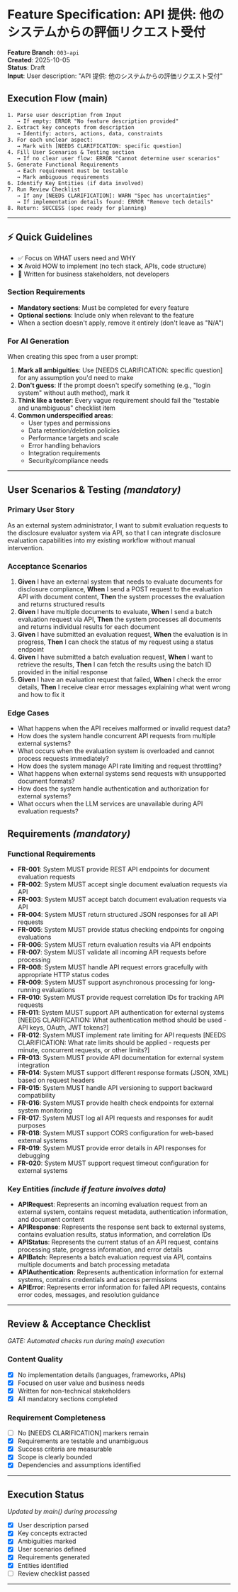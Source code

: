 # Feature Specification: API 提供: 他のシステムからの評価リクエスト受付

**Feature Branch**: `003-api`  
**Created**: 2025-10-05  
**Status**: Draft  
**Input**: User description: "API 提供: 他のシステムからの評価リクエスト受付"

## Execution Flow (main)

```
1. Parse user description from Input
   → If empty: ERROR "No feature description provided"
2. Extract key concepts from description
   → Identify: actors, actions, data, constraints
3. For each unclear aspect:
   → Mark with [NEEDS CLARIFICATION: specific question]
4. Fill User Scenarios & Testing section
   → If no clear user flow: ERROR "Cannot determine user scenarios"
5. Generate Functional Requirements
   → Each requirement must be testable
   → Mark ambiguous requirements
6. Identify Key Entities (if data involved)
7. Run Review Checklist
   → If any [NEEDS CLARIFICATION]: WARN "Spec has uncertainties"
   → If implementation details found: ERROR "Remove tech details"
8. Return: SUCCESS (spec ready for planning)
```

---

## ⚡ Quick Guidelines

- ✅ Focus on WHAT users need and WHY
- ❌ Avoid HOW to implement (no tech stack, APIs, code structure)
- 👥 Written for business stakeholders, not developers

### Section Requirements

- **Mandatory sections**: Must be completed for every feature
- **Optional sections**: Include only when relevant to the feature
- When a section doesn't apply, remove it entirely (don't leave as "N/A")

### For AI Generation

When creating this spec from a user prompt:

1. **Mark all ambiguities**: Use [NEEDS CLARIFICATION: specific question] for any assumption you'd need to make
2. **Don't guess**: If the prompt doesn't specify something (e.g., "login system" without auth method), mark it
3. **Think like a tester**: Every vague requirement should fail the "testable and unambiguous" checklist item
4. **Common underspecified areas**:
   - User types and permissions
   - Data retention/deletion policies
   - Performance targets and scale
   - Error handling behaviors
   - Integration requirements
   - Security/compliance needs

---

## User Scenarios & Testing _(mandatory)_

### Primary User Story

As an external system administrator, I want to submit evaluation requests to the disclosure evaluator system via API, so that I can integrate disclosure evaluation capabilities into my existing workflow without manual intervention.

### Acceptance Scenarios

1. **Given** I have an external system that needs to evaluate documents for disclosure compliance, **When** I send a POST request to the evaluation API with document content, **Then** the system processes the evaluation and returns structured results
2. **Given** I have multiple documents to evaluate, **When** I send a batch evaluation request via API, **Then** the system processes all documents and returns individual results for each document
3. **Given** I have submitted an evaluation request, **When** the evaluation is in progress, **Then** I can check the status of my request using a status endpoint
4. **Given** I have submitted a batch evaluation request, **When** I want to retrieve the results, **Then** I can fetch the results using the batch ID provided in the initial response
5. **Given** I have an evaluation request that failed, **When** I check the error details, **Then** I receive clear error messages explaining what went wrong and how to fix it

### Edge Cases

- What happens when the API receives malformed or invalid request data?
- How does the system handle concurrent API requests from multiple external systems?
- What occurs when the evaluation system is overloaded and cannot process requests immediately?
- How does the system manage API rate limiting and request throttling?
- What happens when external systems send requests with unsupported document formats?
- How does the system handle authentication and authorization for external systems?
- What occurs when the LLM services are unavailable during API evaluation requests?

## Requirements _(mandatory)_

### Functional Requirements

- **FR-001**: System MUST provide REST API endpoints for document evaluation requests
- **FR-002**: System MUST accept single document evaluation requests via API
- **FR-003**: System MUST accept batch document evaluation requests via API
- **FR-004**: System MUST return structured JSON responses for all API requests
- **FR-005**: System MUST provide status checking endpoints for ongoing evaluations
- **FR-006**: System MUST return evaluation results via API endpoints
- **FR-007**: System MUST validate all incoming API requests before processing
- **FR-008**: System MUST handle API request errors gracefully with appropriate HTTP status codes
- **FR-009**: System MUST support asynchronous processing for long-running evaluations
- **FR-010**: System MUST provide request correlation IDs for tracking API requests
- **FR-011**: System MUST support API authentication for external systems [NEEDS CLARIFICATION: What authentication method should be used - API keys, OAuth, JWT tokens?]
- **FR-012**: System MUST implement rate limiting for API requests [NEEDS CLARIFICATION: What rate limits should be applied - requests per minute, concurrent requests, or other limits?]
- **FR-013**: System MUST provide API documentation for external system integration
- **FR-014**: System MUST support different response formats (JSON, XML) based on request headers
- **FR-015**: System MUST handle API versioning to support backward compatibility
- **FR-016**: System MUST provide health check endpoints for external system monitoring
- **FR-017**: System MUST log all API requests and responses for audit purposes
- **FR-018**: System MUST support CORS configuration for web-based external systems
- **FR-019**: System MUST provide error details in API responses for debugging
- **FR-020**: System MUST support request timeout configuration for external systems

### Key Entities _(include if feature involves data)_

- **APIRequest**: Represents an incoming evaluation request from an external system, contains request metadata, authentication information, and document content
- **APIResponse**: Represents the response sent back to external systems, contains evaluation results, status information, and correlation IDs
- **APIStatus**: Represents the current status of an API request, contains processing state, progress information, and error details
- **APIBatch**: Represents a batch evaluation request via API, contains multiple documents and batch processing metadata
- **APIAuthentication**: Represents authentication information for external systems, contains credentials and access permissions
- **APIError**: Represents error information for failed API requests, contains error codes, messages, and resolution guidance

---

## Review & Acceptance Checklist

_GATE: Automated checks run during main() execution_

### Content Quality

- [x] No implementation details (languages, frameworks, APIs)
- [x] Focused on user value and business needs
- [x] Written for non-technical stakeholders
- [x] All mandatory sections completed

### Requirement Completeness

- [ ] No [NEEDS CLARIFICATION] markers remain
- [x] Requirements are testable and unambiguous
- [x] Success criteria are measurable
- [x] Scope is clearly bounded
- [x] Dependencies and assumptions identified

---

## Execution Status

_Updated by main() during processing_

- [x] User description parsed
- [x] Key concepts extracted
- [x] Ambiguities marked
- [x] User scenarios defined
- [x] Requirements generated
- [x] Entities identified
- [ ] Review checklist passed

---
